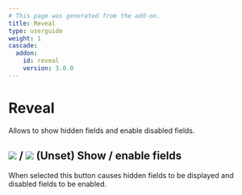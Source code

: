 ```yaml
---
# This page was generated from the add-on.
title: Reveal
type: userguide
weight: 1
cascade:
  addon:
    id: reveal
    version: 3.0.0
---
```


# Reveal

Allows to show hidden fields and enable disabled fields.

## ![](/docs/desktop/addons/reveal/images/044.png) / ![](/docs/desktop/addons/reveal/images/043.png) (Unset) Show / enable fields

When selected this button causes hidden fields to be displayed and disabled fields to be enabled.
